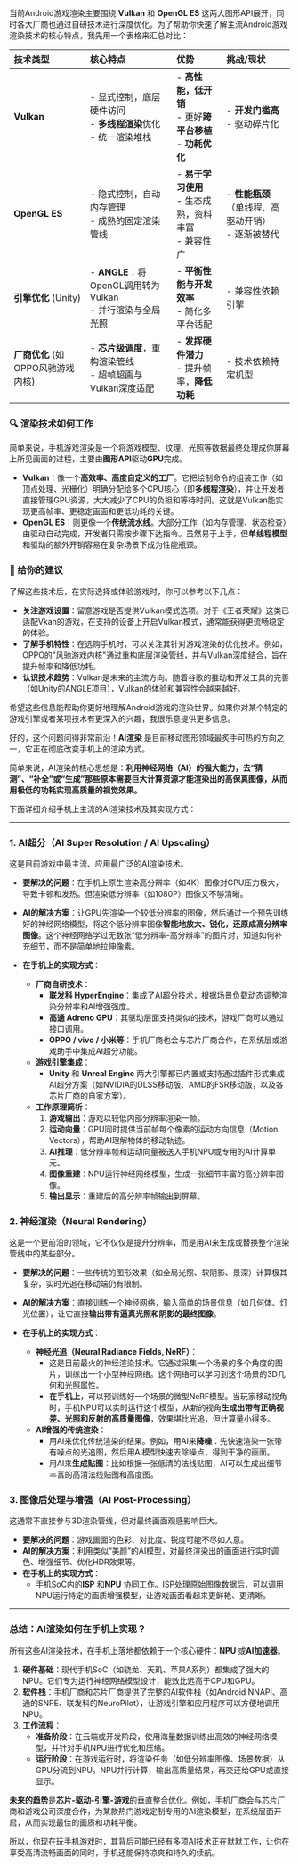 当前Android游戏渲染主要围绕 **Vulkan** 和 **OpenGL ES** 这两大图形API展开，同时各大厂商也通过自研技术进行深度优化。为了帮助你快速了解主流Android游戏渲染技术的核心特点，我先用一个表格来汇总对比：

| 技术类型 | 核心特点 | 优势 | 挑战/现状 |
| :--- | :--- | :--- | :--- |
| **Vulkan** | - 显式控制，底层硬件访问<br>- **多线程渲染**优化<br>- 统一渲染堆栈 | - **高性能，低开销**<br>- 更好**跨平台移植**<br>- **功耗优化** | - **开发门槛高**<br>- 驱动碎片化 |
| **OpenGL ES** | - 隐式控制，自动内存管理<br>- 成熟的固定渲染管线 | - **易于学习使用**<br>- 生态成熟，资料丰富<br>- 兼容性广 | - **性能瓶颈**（单线程、高驱动开销）<br>- 逐渐被替代 |
| **引擎优化** (Unity) | - **ANGLE**：将OpenGL调用转为Vulkan<br>- 并行渲染与全局光照 | - **平衡性能与开发效率**<br>- 简化多平台适配 | - 兼容性依赖引擎 |
| **厂商优化** (如OPPO风驰游戏内核) | - **芯片级调度**，重构渲染管线<br>- 超帧超画与Vulkan深度适配 | - **发挥硬件潜力**<br>- 提升帧率，**降低功耗** | - 技术依赖特定机型 |

### 🔍 渲染技术如何工作

简单来说，手机游戏渲染是一个将游戏模型、纹理、光照等数据最终处理成你屏幕上所见画面的过程，主要由**图形API**驱动**GPU**完成。

*   **Vulkan**：像一个**高效率、高度自定义的工厂**。它把绘制命令的组装工作（如顶点处理、光栅化）明确分配给多个CPU核心（即**多线程渲染**），并让开发者直接管理GPU资源，大大减少了CPU的负担和等待时间。这就是Vulkan能实现更高帧率、更稳定画面和更低功耗的关键。
*   **OpenGL ES**：则更像一个**传统流水线**。大部分工作（如内存管理、状态检查）由驱动自动完成，开发者只需按步骤下达指令。虽然易于上手，但**单线程模型**和驱动的额外开销容易在复杂场景下成为性能瓶颈。

### 📖 给你的建议

了解这些技术后，在实际选择或体验游戏时，你可以参考以下几点：

*   **关注游戏设置**：留意游戏是否提供Vulkan模式选项。对于《王者荣耀》这类已适配Vkan的游戏，在支持的设备上开启Vulkan模式，通常能获得更流畅稳定的体验。
*   **了解手机特性**：在选购手机时，可以关注其针对游戏渲染的优化技术。例如，OPPO的"风驰游戏内核"通过重构底层渲染管线，并与Vulkan深度结合，旨在提升帧率和降低功耗。
*   **认识技术趋势**：Vulkan是未来的主流方向。随着谷歌的推动和开发工具的完善（如Unity的ANGLE项目），Vulkan的体验和兼容性会越来越好。

希望这些信息能帮助你更好地理解Android游戏的渲染世界。如果你对某个特定的游戏引擎或者某项技术有更深入的兴趣，我很乐意提供更多信息。

好的，这个问题问得非常前沿！**AI渲染** 是目前移动图形领域最炙手可热的方向之一，它正在彻底改变手机上的渲染方式。

简单来说，AI渲染的核心思想是：**利用神经网络（AI）的强大能力，去“猜测”、“补全”或“生成”那些原本需要巨大计算资源才能渲染出的高保真图像，从而用极低的功耗实现高质量的视觉效果。**

下面详细介绍手机上主流的AI渲染技术及其实现方式：

---

### 1. AI超分（AI Super Resolution / AI Upscaling）

这是目前游戏中最主流、应用最广泛的AI渲染技术。

*   **要解决的问题**：在手机上原生渲染高分辨率（如4K）图像对GPU压力极大，导致卡顿和发热。但渲染低分辨率（如1080P）图像又不够清晰。
*   **AI的解决方案**：让GPU先渲染一个较低分辨率的图像，然后通过一个预先训练好的神经网络模型，将这个低分辨率图像**智能地放大、锐化，还原成高分辨率图像**。这个神经网络学过无数张“低分辨率-高分辨率”的图片对，知道如何补充细节，而不是简单地拉伸像素。

*   **在手机上的实现方式**：
    *   **厂商自研技术**：
        *   **联发科 HyperEngine**：集成了AI超分技术，根据场景负载动态调整渲染分辨率和AI增强强度。
        *   **高通 Adreno GPU**：其驱动层面支持类似的技术，游戏厂商可以通过接口调用。
        *   **OPPO / vivo / 小米等**：手机厂商也会与芯片厂商合作，在系统层或游戏助手中集成AI超分功能。
    *   **游戏引擎集成**：
        *   **Unity** 和 **Unreal Engine** 两大引擎都已内置或支持通过插件形式集成AI超分方案（如NVIDIA的DLSS移动版、AMD的FSR移动版，以及各芯片厂商的自家方案）。
    *   **工作原理简析**：
        1.  **游戏输出**：游戏以较低内部分辨率渲染一帧。
        2.  **运动向量**：GPU同时提供当前帧每个像素的运动方向信息（Motion Vectors），帮助AI理解物体的移动轨迹。
        3.  **AI推理**：低分辨率帧和运动向量被送入手机NPU或专用的AI计算单元。
        4.  **图像重建**：NPU运行神经网络模型，生成一张细节丰富的高分辨率图像。
        5.  **输出显示**：重建后的高分辨率帧输出到屏幕。

### 2. 神经渲染（Neural Rendering）

这是一个更前沿的领域，它不仅仅是提升分辨率，而是用AI来生成或替换整个渲染管线中的某些部分。

*   **要解决的问题**：一些传统的图形效果（如全局光照、软阴影、景深）计算极其复杂，实时光追在移动端仍有限制。
*   **AI的解决方案**：直接训练一个神经网络，输入简单的场景信息（如几何体、灯光位置），让它直接**输出带有逼真光照和阴影的最终图像**。

*   **在手机上的实现方式**：
    *   **神经光追（Neural Radiance Fields, NeRF）**：
        *   这是目前最火的神经渲染技术。它通过采集一个场景的多个角度的图片，训练出一个小型神经网络。这个网络可以学习到这个场景的3D几何和光照属性。
        *   **在手机上**，可以预训练好一个场景的微型NeRF模型。当玩家移动视角时，手机NPU可以实时运行这个模型，从新的视角**生成出带有正确视差、光照和反射的高质量图像**，效果堪比光追，但计算量小得多。
    *   **AI增强的传统渲染**：
        *   用AI来优化传统渲染的结果。例如，用AI来**降噪**：先快速渲染一张带有噪点的光追图，然后用AI模型快速去除噪点，得到干净的画面。
        *   用AI来**生成贴图**：比如根据一张低清的法线贴图，AI可以生成出细节丰富的高清法线贴图和高度图。

### 3. 图像后处理与增强（AI Post-Processing）

这通常不直接参与3D渲染管线，但对最终画面观感影响巨大。

*   **要解决的问题**：游戏画面的色彩、对比度、锐度可能不尽如人意。
*   **AI的解决方案**：利用类似“美颜”的AI模型，对最终渲染出的画面进行实时调色、增强细节、优化HDR效果等。
*   **在手机上的实现方式**：
    *   手机SoC内的**ISP** 和**NPU** 协同工作。ISP处理原始图像数据后，可以调用NPU运行特定的画质增强模型，让游戏画面看起来更鲜艳、更清晰。

---

### 总结：AI渲染如何在手机上实现？

所有这些AI渲染技术，在手机上落地都依赖于一个核心硬件：**NPU** 或**AI加速器**。

1.  **硬件基础**：现代手机SoC（如骁龙、天玑、苹果A系列）都集成了强大的NPU。它们专为运行神经网络模型设计，能效比远高于CPU和GPU。
2.  **软件栈**：手机厂商和芯片厂商提供了完整的AI软件栈（如Android NNAPI、高通的SNPE、联发科的NeuroPilot），让游戏引擎和应用程序可以方便地调用NPU。
3.  **工作流程**：
    *   **准备阶段**：在云端或开发阶段，使用海量数据训练出高效的神经网络模型，并针对手机NPU进行优化和压缩。
    *   **运行阶段**：在游戏运行时，将渲染任务（如低分辨率图像、场景数据）从GPU分流到NPU。NPU并行计算，输出高质量结果，再交还给GPU或直接显示。

**未来的趋势**是**芯片-驱动-引擎-游戏**的垂直整合优化。例如，手机厂商会与芯片厂商和游戏公司深度合作，为某款热门游戏定制专用的AI渲染模型，在系统层面开启，从而实现最佳的画质和功耗平衡。

所以，你现在玩手机游戏时，其背后可能已经有多项AI技术正在默默工作，让你在享受高清流畅画面的同时，手机还能保持凉爽和持久的续航。